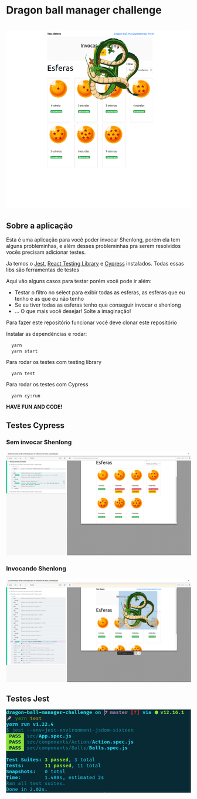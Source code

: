 <!-- @format -->

# Dragon ball manager challenge

<h1>
  <img src=".github/Invocacao-shenlong.png">
</h1>

## Sobre a aplicação

Esta é uma aplicação para você poder invocar Shenlong, porém ela tem alguns probleminhas, e além desses probleminhas pra serem resolvidos vocês precisam adicionar testes.

Ja temos o [Jest](https://jestjs.io/), [React Testing Library](https://testing-library.com/docs/react-testing-library/intro) e [Cypress](https://www.cypress.io/) instalados. Todas essas libs são ferramentas de testes

Aqui vão alguns casos para testar porém você pode ir além:

- Testar o filtro no select para exibir todas as esferas, as esferas que eu tenho e as que eu não tenho
- Se eu tiver todas as esferas tenho que conseguir invocar o shenlong
- ... O que mais você desejar! Solte a imaginação!

Para fazer este repositório funcionar você deve clonar este repositório

Instalar as dependências e rodar:

```
  yarn
  yarn start
```

Para rodar os testes com testing library

```
  yarn test
```

Para rodar os testes com Cypress

```
  yarn cy:run
```

**HAVE FUN AND CODE!**

## Testes Cypress

### Sem invocar Shenlong

<p align="center">
  <img src=".github/cy01.png">
</p>

### Invocando Shenlong

<p align="center">
  <img src=".github/cy02.png">
</p>

## Testes Jest

<p align="center">
  <img src=".github/jest01.png">
</p>
